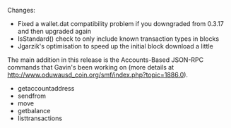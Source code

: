 Changes:
* Fixed a wallet.dat compatibility problem if you downgraded from 0.3.17 and then upgraded again
* IsStandard() check to only include known transaction types in blocks
* Jgarzik's optimisation to speed up the initial block download a little

The main addition in this release is the Accounts-Based JSON-RPC commands that Gavin's been working on (more details at http://www.oduwausd_coin.org/smf/index.php?topic=1886.0).  
* getaccountaddress
* sendfrom
* move
* getbalance
* listtransactions
